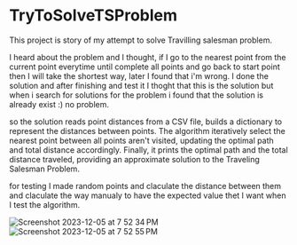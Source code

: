 # TryToSolveTSProblem
This project is story of my attempt to solve Travilling salesman problem.

I heard about the problem and I thought, if I go to the nearest point from the current point everytime until complete all points and go back to start point then I will take the shortest way, later I found that i'm wrong. I done the solution and after finishing and test it I thoght that this is the solution but when i search for solutions for the problem i found that the solution is already exist :) no problem.

so the solution reads point distances from a CSV file, builds a dictionary to represent the distances between points. The algorithm iteratively select the nearest point between all points aren't visited, updating the optimal path and total distance accordingly. Finally, it prints the optimal path and the total distance traveled, providing an approximate solution to the Traveling Salesman Problem.  

for testing I made random points and claculate the distance between them and claculate the way manualy to have the expected value thet I want when I test the algorithm.

![Screenshot 2023-12-05 at 7 52 34 PM](https://github.com/Abdulrhman-Alghamdi7/TryToSolveTSProblem/assets/96546956/884d208a-efd8-40c1-b14f-1c1f1539de13)
![Screenshot 2023-12-05 at 7 52 55 PM](https://github.com/Abdulrhman-Alghamdi7/TryToSolveTSProblem/assets/96546956/19ac6bff-f5e3-4504-87d5-0aecdab87186)
